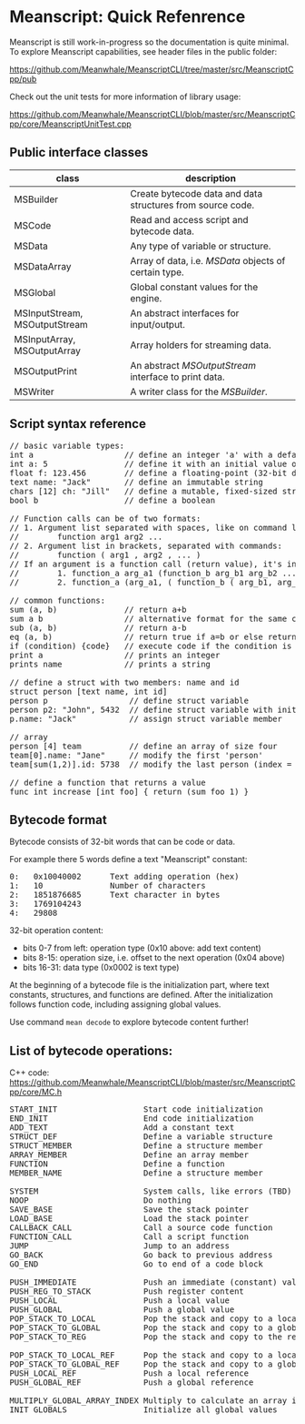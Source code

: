 # Meanscript: Quick Refenrence

Meanscript is still work-in-progress so the documentation is quite minimal.
To explore Meanscript capabilities, see header files in the public folder:

https://github.com/Meanwhale/MeanscriptCLI/tree/master/src/MeanscriptCpp/pub

Check out the unit tests for more information of library usage:

https://github.com/Meanwhale/MeanscriptCLI/blob/master/src/MeanscriptCpp/core/MeanscriptUnitTest.cpp

## Public interface classes

class | description
------|------------
MSBuilder | Create bytecode data and data structures from source code.
MSCode | Read and access script and bytecode data.
MSData | Any type of variable or structure.
MSDataArray | Array of data, i.e. _MSData_ objects of certain type.
MSGlobal | Global constant values for the engine.
MSInputStream, MSOutputStream | An abstract interfaces for input/output.
MSInputArray, MSOutputArray | Array holders for streaming data.
MSOutputPrint | An abstract _MSOutputStream_ interface to print data.
MSWriter | A writer class for the _MSBuilder_.

## Script syntax reference

<pre>// basic variable types:
int a                   // define an integer 'a' with a default value (0)
int a: 5                // define it with an initial value of 5
float f: 123.456        // define a floating-point (32-bit decimal) number
text name: "Jack"       // define an immutable string
chars [12] ch: "Jill"   // define a mutable, fixed-sized string (max. 21 bytes)
bool b                  // define a boolean

// Function calls can be of two formats:
// 1. Argument list separated with spaces, like on command line:
//        function arg1 arg2 ...
// 2. Argument list in brackets, separated with commands:
//        function ( arg1 , arg2 , ... )
// If an argument is a function call (return value), it's in brackets:
//        1. function_a arg_a1 (function_b arg_b1 arg_b2 ...) arg_a3 ...
//        2. function_a (arg_a1, ( function_b ( arg_b1, arg_b2, ... ) ) , arg_a3 , ... )

// common functions:
sum (a, b)              // return a+b
sum a b                 // alternative format for the same call, without brackets
sub (a, b)              // return a-b
eq (a, b)               // return true if a=b or else return false
if (condition) {code}   // execute code if the condition is true
print a                 // prints an integer 
prints name             // prints a string

// define a struct with two members: name and id
struct person [text name, int id]     
person p                 // define struct variable
person p2: "John", 5432  // define struct variable with initial values
p.name: "Jack"           // assign struct variable member

// array
person [4] team          // define an array of size four
team[0].name: "Jane"     // modify the first 'person'
team[sum(1,2)].id: 5738  // modify the last person (index = 3)

// define a function that returns a value
func int increase [int foo] { return (sum foo 1) }
</pre>

<!--## MSCode quick reference

Use _MSCode_ to read script and bytecode, execute code, and access data.

C++ code: https://github.com/Meanwhale/MeanscriptCLI/blob/master/src/MeanscriptCpp/pub/MSCode.h

MSCode(MSInputStream & input, int32_t streamType);   // constructor. see MSGlobal.h for stream types
void compileAndRun (std::string s);                  // compile and run a string of script
int32_t getInt (std::string name);                   // get an integer by name
float getFloat (std::string name);                   // get a float by name
std::string getText (std::string name);              // get a text string by name
MSData getData (std::string name);                   // get any type of data (also struct) by name
MSDataArray getArray (std::string name);             // get a data array by name

MSBuilder quick reference-->

## Bytecode format

Bytecode consists of 32-bit words that can be code or data.

For example there 5 words define a text "Meanscript" constant:

<pre>0:   0x10040002      Text adding operation (hex)
1:   10              Number of characters
2:   1851876685      Text character in bytes
3:   1769104243
4:   29808</pre>

32-bit operation content:

* bits 0-7 from left: operation type (0x10 above: add text content)
* bits 8-15: operation size, i.e. offset to the next operation (0x04 above)
* bits 16-31: data type (0x0002 is text type)

At the beginning of a bytecode file is the initialization part, where text constants, structures, and functions are defined.
After the initialization follows function code, including assigning global values.

Use command `mean decode` to explore bytecode content further!


## List of bytecode operations:

C++ code: https://github.com/Meanwhale/MeanscriptCLI/blob/master/src/MeanscriptCpp/core/MC.h

<pre>START_INIT                  Start code initialization
END_INIT                    End code initialization
ADD_TEXT                    Add a constant text
STRUCT_DEF                  Define a variable structure
STRUCT_MEMBER               Define a structure member
ARRAY_MEMBER                Define an array member
FUNCTION                    Define a function
MEMBER_NAME                 Define a structure member

SYSTEM                      System calls, like errors (TBD)
NOOP                        Do nothing
SAVE_BASE                   Save the stack pointer
LOAD_BASE                   Load the stack pointer
CALLBACK_CALL               Call a source code function
FUNCTION_CALL               Call a script function
JUMP                        Jump to an address
GO_BACK                     Go back to previous address
GO_END                      Go to end of a code block

PUSH_IMMEDIATE              Push an immediate (constant) value to stack
PUSH_REG_TO_STACK           Push register content
PUSH_LOCAL                  Push a local value
PUSH_GLOBAL                 Push a global value
POP_STACK_TO_LOCAL          Pop the stack and copy to a local address
POP_STACK_TO_GLOBAL         Pop the stack and copy to a global address
POP_STACK_TO_REG            Pop the stack and copy to the register

POP_STACK_TO_LOCAL_REF      Pop the stack and copy to a local reference (address)
POP_STACK_TO_GLOBAL_REF     Pop the stack and copy to a global reference
PUSH_LOCAL_REF              Push a local reference
PUSH_GLOBAL_REF             Push a global reference

MULTIPLY_GLOBAL_ARRAY_INDEX Multiply to calculate an array item address
INIT_GLOBALS                Initialize all global values
</pre>
